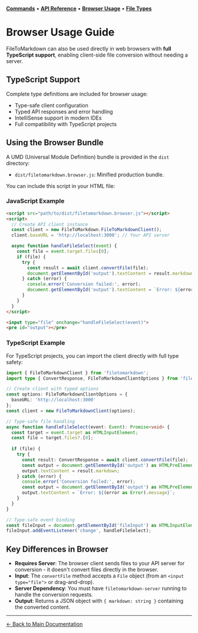 **[Commands](COMMANDS.md)** • **[API Reference](API.md)** • **[Browser Usage](BROWSER.md)** • **[File Types](CONVERTERS.md)**
# Browser Usage Guide

FileToMarkdown can also be used directly in web browsers with **full TypeScript support**, enabling client-side file conversion without needing a server.

## TypeScript Support

Complete type definitions are included for browser usage:
- Type-safe client configuration
- Typed API responses and error handling  
- IntelliSense support in modern IDEs
- Full compatibility with TypeScript projects

## Using the Browser Bundle

A UMD (Universal Module Definition) bundle is provided in the `dist` directory:

*   `dist/filetomarkdown.browser.js`: Minified production bundle.

You can include this script in your HTML file:

### JavaScript Example
```html
<script src="path/to/dist/filetomarkdown.browser.js"></script>
<script>
  // Create API client instance
  const client = new FileToMarkdown.FileToMarkdownClient();
  client.baseURL = 'http://localhost:3000'; // Your API server

  async function handleFileSelect(event) {
    const file = event.target.files[0];
    if (file) {
      try {
        const result = await client.convertFile(file);
        document.getElementById('output').textContent = result.markdown;
      } catch (error) {
        console.error('Conversion failed:', error);
        document.getElementById('output').textContent = `Error: ${error.message}`;
      }
    }
  }
</script>

<input type="file" onchange="handleFileSelect(event)">
<pre id="output"></pre>
```

### TypeScript Example

For TypeScript projects, you can import the client directly with full type safety:

```typescript
import { FileToMarkdownClient } from 'filetomarkdown';
import type { ConvertResponse, FileToMarkdownClientOptions } from 'filetomarkdown';

// Create client with typed options
const options: FileToMarkdownClientOptions = {
  baseURL: 'http://localhost:3000'
};
const client = new FileToMarkdownClient(options);

// Type-safe file handling
async function handleFileSelect(event: Event): Promise<void> {
  const target = event.target as HTMLInputElement;
  const file = target.files?.[0];
  
  if (file) {
    try {
      const result: ConvertResponse = await client.convertFile(file);
      const output = document.getElementById('output') as HTMLPreElement;
      output.textContent = result.markdown;
    } catch (error) {
      console.error('Conversion failed:', error);
      const output = document.getElementById('output') as HTMLPreElement;
      output.textContent = `Error: ${(error as Error).message}`;
    }
  }
}

// Type-safe event binding
const fileInput = document.getElementById('fileInput') as HTMLInputElement;
fileInput.addEventListener('change', handleFileSelect);
```

## Key Differences in Browser

*   **Requires Server**: The browser client sends files to your API server for conversion - it doesn't convert files directly in the browser.
*   **Input**: The `convertFile` method accepts a `File` object (from an `<input type="file">` or drag-and-drop).
*   **Server Dependency**: You must have `filetomarkdown-server` running to handle the conversion requests.
*   **Output**: Returns a JSON object with `{ markdown: string }` containing the converted content.

---

[← Back to Main Documentation](../Readme.md) 